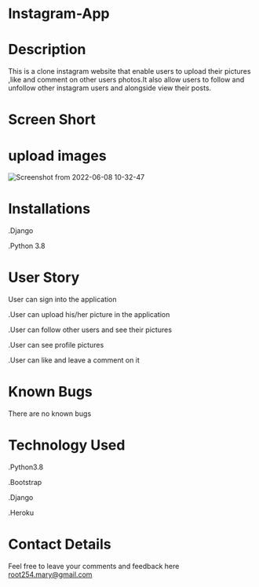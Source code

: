 # Instagram-App 
# Description 
This is a clone instagram website that enable users to upload their  pictures ,like and comment on other users photos.It also allow users to follow and unfollow other instagram users and alongside view their posts.

# Screen Short
# upload images
![Screenshot from 2022-06-08 10-32-47](https://user-images.githubusercontent.com/100118426/172559251-f32aaa4d-2a64-4ca1-b96f-e757dc66d905.png)



# Installations
.Django

.Python 3.8

# User Story
User can sign into the application

.User can upload his/her picture in the application

.User can follow other users and see their pictures

.User can see profile pictures

.User can like and leave a comment on it

# Known Bugs
There are no known bugs
# Technology Used
.Python3.8

.Bootstrap

.Django

.Heroku
# Contact Details
Feel free to leave your comments and feedback here root254.mary@gmail.com

